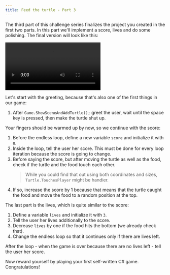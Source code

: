```yaml
---
title: Feed the turtle - Part 3
---
```


The third part of this challenge series finalizes the project you created in the first two parts.
In this part we'll implement a score, lives and do some polishing. The final version will look like this:

<video controls>
  <source src="feed-the-turtle-part-3.mp4" type="video/mp4">
Your browser does not support the video tag.
</video>

Let's start with the greeting, because that's also one of the first things in our game:

1. After `Game.ShowSceneAndAddTurtle();` greet the user, wait until the space key is pressed, then make the turtle shut up.

Your fingers should be warmed up by now, so we continue with the score:

1. Before the endless loop, define a new variable `score` and initialize it with `0`.
1. Inside the loop, tell the user her score. This must be done for every loop iteration because the score is going to change.
1. Before saying the score, but after moving the turtle as well as the food, check if the turtle and the food touch each other.
    > While you could find that out using both coordinates and sizes, `Turtle.TouchesPlayer` might be handier.
1. If so, increase the score by 1 because that means that the turtle caught the food and move the food to a random position at the top.

The last part is the lives, which is quite similar to the score:

1. Define a variable `lives` and initialize it with `3`.
1. Tell the user her lives additionally to the score.
1. Decrease `lives` by one if the food hits the bottom (we already check that).
1. Change the endless loop so that it continues only if there are lives left.

After the loop - when the game is over because there are no lives left - tell the user her score.

Now reward yourself by playing your first self-written C# game. Congratulations!

